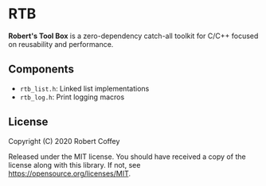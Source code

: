 # RTB

**Robert's Tool Box** is a zero-dependency catch-all toolkit for C/C++ focused
on reusability and performance.

## Components

- `rtb_list.h`: Linked list implementations
- `rtb_log.h`: Print logging macros

## License

Copyright (C) 2020 Robert Coffey

Released under the MIT license. You should have received a copy of the license
along with this library. If not, see <https://opensource.org/licenses/MIT>.
